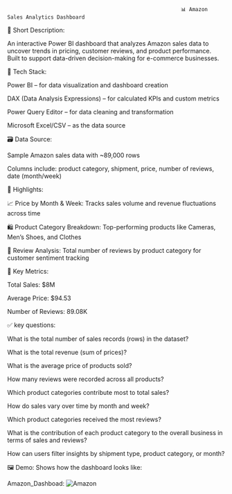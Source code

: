                                                             📊 Amazon Sales Analytics Dashboard

📝 Short Description:

An interactive Power BI dashboard that analyzes Amazon sales data to uncover trends in pricing, customer reviews, and product performance. Built to support data-driven decision-making for e-commerce businesses.

🧰 Tech Stack:

Power BI – for data visualization and dashboard creation

DAX (Data Analysis Expressions) – for calculated KPIs and custom metrics

Power Query Editor – for data cleaning and transformation

Microsoft Excel/CSV – as the data source

🗃️ Data Source:

Sample Amazon sales data with ~89,000 rows

Columns include: product category, shipment, price, number of reviews, date (month/week)

🌟 Highlights:

📈 Price by Month & Week: Tracks sales volume and revenue fluctuations across time

🛍️ Product Category Breakdown: Top-performing products like Cameras, Men’s Shoes, and Clothes

🧾 Review Analysis: Total number of reviews by product category for customer sentiment tracking

🎯 Key Metrics:

Total Sales: $8M

Average Price: $94.53

Number of Reviews: 89.08K

✅ key questions:

What is the total number of sales records (rows) in the dataset?

What is the total revenue (sum of prices)?

What is the average price of products sold?

How many reviews were recorded across all products?

Which product categories contribute most to total sales?

How do sales vary over time by month and week?

Which product categories received the most reviews?

What is the contribution of each product category to the overall business in terms of sales and reviews?

How can users filter insights by shipment type, product category, or month?

🖼️ Demo:
Shows how the dashboard looks like:

Amazon_Dashboad: ![Amazon](https://github.com/user-attachments/assets/12f3e1f8-b07c-485c-8e6e-a6e93b2e734d)


